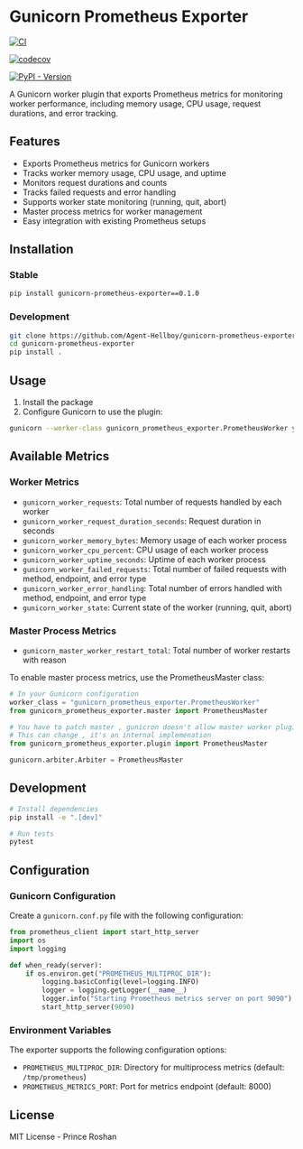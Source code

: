 # Gunicorn Prometheus Exporter

[![CI](https://github.com/agent-hellboy/gunicorn-prometheus-exporter/actions/workflows/ci.yml/badge.svg)](https://github.com/agent-hellboy/gunicorn-prometheus-exporter/actions/workflows/ci.yml)

[![codecov](https://codecov.io/gh/Agent-Hellboy/gunicorn-prometheus-exporter/graph/badge.svg?token=NE7JS4FZHC)](https://codecov.io/gh/Agent-Hellboy/gunicorn-prometheus-exporter)

[![PyPI - Version](https://img.shields.io/pypi/v/gunicorn-prometheus-exporter.svg)](https://pypi.org/project/gunicorn-prometheus-exporter/)

A Gunicorn worker plugin that exports Prometheus metrics for monitoring worker performance, including memory usage, CPU usage, request durations, and error tracking.

## Features

- Exports Prometheus metrics for Gunicorn workers
- Tracks worker memory usage, CPU usage, and uptime
- Monitors request durations and counts
- Tracks failed requests and error handling
- Supports worker state monitoring (running, quit, abort)
- Master process metrics for worker management
- Easy integration with existing Prometheus setups

## Installation

### Stable
```bash 
pip install gunicorn-prometheus-exporter==0.1.0
```

### Development
```bash
git clone https://github.com/Agent-Hellboy/gunicorn-prometheus-exporter
cd gunicorn-prometheus-exporter
pip install .
```

## Usage

1. Install the package
2. Configure Gunicorn to use the plugin:

```bash
gunicorn --worker-class gunicorn_prometheus_exporter.PrometheusWorker your_app:app
```

## Available Metrics

### Worker Metrics

- `gunicorn_worker_requests`: Total number of requests handled by each worker
- `gunicorn_worker_request_duration_seconds`: Request duration in seconds
- `gunicorn_worker_memory_bytes`: Memory usage of each worker process
- `gunicorn_worker_cpu_percent`: CPU usage of each worker process
- `gunicorn_worker_uptime_seconds`: Uptime of each worker process
- `gunicorn_worker_failed_requests`: Total number of failed requests with method, endpoint, and error type
- `gunicorn_worker_error_handling`: Total number of errors handled with method, endpoint, and error type
- `gunicorn_worker_state`: Current state of the worker (running, quit, abort)

### Master Process Metrics

- `gunicorn_master_worker_restart_total`: Total number of worker restarts with reason

To enable master process metrics, use the PrometheusMaster class:

```python
# In your Gunicorn configuration
worker_class = "gunicorn_prometheus_exporter.PrometheusWorker"
from gunicorn_prometheus_exporter.master import PrometheusMaster

# You have to patch master , gunicron doesn't allow master worker plugin
# This can change , it's an internal implemenation
from gunicorn_prometheus_exporter.plugin import PrometheusMaster

gunicorn.arbiter.Arbiter = PrometheusMaster
```


## Development

```bash
# Install dependencies
pip install -e ".[dev]"

# Run tests
pytest
```

## Configuration

### Gunicorn Configuration

Create a `gunicorn.conf.py` file with the following configuration:

```python
from prometheus_client import start_http_server
import os
import logging

def when_ready(server):
    if os.environ.get("PROMETHEUS_MULTIPROC_DIR"):
        logging.basicConfig(level=logging.INFO)
        logger = logging.getLogger(__name__)
        logger.info("Starting Prometheus metrics server on port 9090")
        start_http_server(9090)
```

### Environment Variables

The exporter supports the following configuration options:

- `PROMETHEUS_MULTIPROC_DIR`: Directory for multiprocess metrics (default: `/tmp/prometheus`)
- `PROMETHEUS_METRICS_PORT`: Port for metrics endpoint (default: 8000)



## License

MIT License - Prince Roshan

